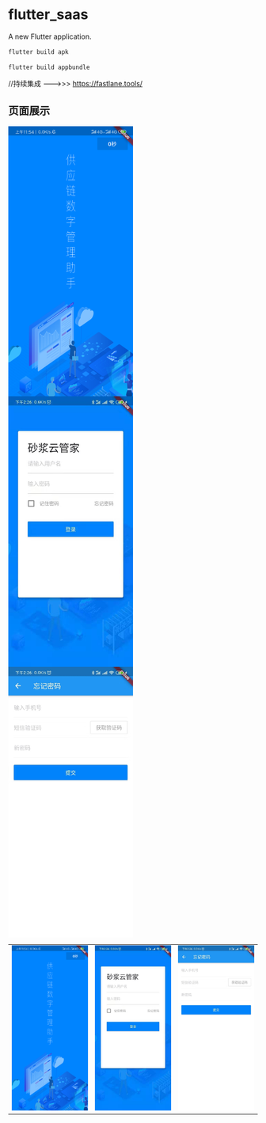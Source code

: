 # flutter_saas

A new Flutter application.



```cmd
flutter build apk
```


```cmd
flutter build appbundle
```

//持续集成 --->>> https://fastlane.tools/


## 页面展示
<img src="https://github.com/ChinaVolvocars/flutter_saas/blob/master/github/splash.png" width = "50%" height = "50%" alt="图splash页面" align=center />

<img src="https://github.com/ChinaVolvocars/flutter_saas/blob/master/github/login_page.png" width = "50%" height = "50%" alt="登录页面" align=center />

<img src="https://github.com/ChinaVolvocars/flutter_saas/blob/master/github/forget_password_page.png" width = "50%" height = "50%" alt="忘记密码页面" align=center />



<table id='flutter-sass'>
	<tr>
		<td id='splash_page'>
			<a href='https://github.com/ChinaVolvocars/flutter_saas/blob/master/lib/view/splash_page.dart'>
				<img src='https://github.com/ChinaVolvocars/flutter_saas/blob/master/github/splash.png?size=140'>
			</a>
		</td>
		<td id='login_page'>
			<a href='https://github.com/ChinaVolvocars/flutter_saas/blob/master/lib/view/login_page.dart'>
				<img src="https://github.com/ChinaVolvocars/flutter_saas/blob/master/github/login_page.png?size=140">
			</a>
		</td>
		<td id='forget_password_page'>
			<a href='https://github.com/ChinaVolvocars/flutter_saas/blob/master/lib/view/forget_password_page.dart'>
				<img src="https://github.com/ChinaVolvocars/flutter_saas/blob/master/github/forget_password_page.png?size=140">
			</a>
		</td>
	</tr>
</table>